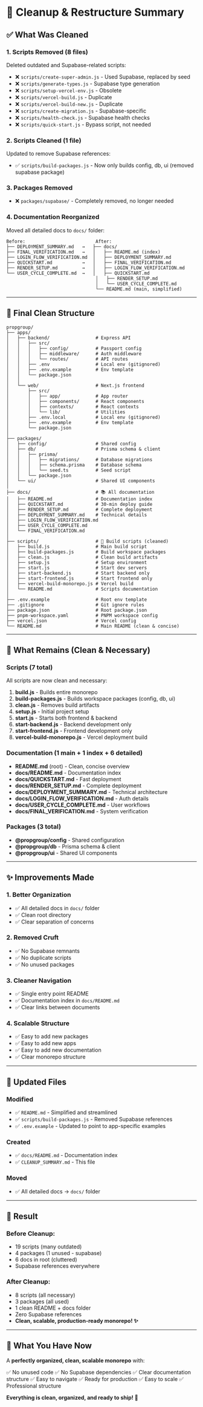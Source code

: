 # 🧹 Cleanup & Restructure Summary

## ✅ What Was Cleaned

### 1. Scripts Removed (8 files)
Deleted outdated and Supabase-related scripts:

- ❌ `scripts/create-super-admin.js` - Used Supabase, replaced by seed
- ❌ `scripts/generate-types.js` - Supabase type generation
- ❌ `scripts/setup-vercel-env.js` - Obsolete
- ❌ `scripts/vercel-build.js` - Duplicate
- ❌ `scripts/vercel-build-new.js` - Duplicate
- ❌ `scripts/create-migration.js` - Supabase-specific
- ❌ `scripts/health-check.js` - Supabase health checks
- ❌ `scripts/quick-start.js` - Bypass script, not needed

### 2. Scripts Cleaned (1 file)
Updated to remove Supabase references:

- ✅ `scripts/build-packages.js` - Now only builds config, db, ui (removed supabase package)

### 3. Packages Removed
- ❌ `packages/supabase/` - Completely removed, no longer needed

### 4. Documentation Reorganized
Moved all detailed docs to `docs/` folder:

```
Before:                          After:
├── DEPLOYMENT_SUMMARY.md   →   ├── docs/
├── FINAL_VERIFICATION.md   →   │   ├── README.md (index)
├── LOGIN_FLOW_VERIFICATION.md  │   ├── DEPLOYMENT_SUMMARY.md
├── QUICKSTART.md           →   │   ├── FINAL_VERIFICATION.md
├── RENDER_SETUP.md         →   │   ├── LOGIN_FLOW_VERIFICATION.md
└── USER_CYCLE_COMPLETE.md  →   │   ├── QUICKSTART.md
                                 │   ├── RENDER_SETUP.md
                                 │   └── USER_CYCLE_COMPLETE.md
                                 └── README.md (main, simplified)
```

---

## 📁 Final Clean Structure

```
propgroup/
├── apps/
│   ├── backend/                 # Express API
│   │   ├── src/
│   │   │   ├── config/          # Passport config
│   │   │   ├── middleware/      # Auth middleware
│   │   │   └── routes/          # API routes
│   │   ├── .env                 # Local env (gitignored)
│   │   ├── .env.example         # Env template
│   │   └── package.json
│   │
│   └── web/                     # Next.js frontend
│       ├── src/
│       │   ├── app/             # App router
│       │   ├── components/      # React components
│       │   ├── contexts/        # React contexts
│       │   └── lib/             # Utilities
│       ├── .env.local           # Local env (gitignored)
│       ├── .env.example         # Env template
│       └── package.json
│
├── packages/
│   ├── config/                  # Shared config
│   ├── db/                      # Prisma schema & client
│   │   ├── prisma/
│   │   │   ├── migrations/      # Database migrations
│   │   │   ├── schema.prisma    # Database schema
│   │   │   └── seed.ts          # Seed script
│   │   └── package.json
│   └── ui/                      # Shared UI components
│
├── docs/                        # 📚 All documentation
│   ├── README.md                # Documentation index
│   ├── QUICKSTART.md            # 30-min deploy guide
│   ├── RENDER_SETUP.md          # Complete deployment
│   ├── DEPLOYMENT_SUMMARY.md    # Technical details
│   ├── LOGIN_FLOW_VERIFICATION.md
│   ├── USER_CYCLE_COMPLETE.md
│   └── FINAL_VERIFICATION.md
│
├── scripts/                     # 🔧 Build scripts (cleaned)
│   ├── build.js                 # Main build script
│   ├── build-packages.js        # Build workspace packages
│   ├── clean.js                 # Clean build artifacts
│   ├── setup.js                 # Setup environment
│   ├── start.js                 # Start dev servers
│   ├── start-backend.js         # Start backend only
│   ├── start-frontend.js        # Start frontend only
│   ├── vercel-build-monorepo.js # Vercel build
│   └── README.md                # Scripts documentation
│
├── .env.example                 # Root env template
├── .gitignore                   # Git ignore rules
├── package.json                 # Root package.json
├── pnpm-workspace.yaml          # PNPM workspace config
├── vercel.json                  # Vercel config
└── README.md                    # Main README (clean & concise)
```

---

## 🎯 What Remains (Clean & Necessary)

### Scripts (7 total)
All scripts are now clean and necessary:

1. **build.js** - Builds entire monorepo
2. **build-packages.js** - Builds workspace packages (config, db, ui)
3. **clean.js** - Removes build artifacts
4. **setup.js** - Initial project setup
5. **start.js** - Starts both frontend & backend
6. **start-backend.js** - Backend development only
7. **start-frontend.js** - Frontend development only
8. **vercel-build-monorepo.js** - Vercel deployment build

### Documentation (1 main + 1 index + 6 detailed)
- **README.md** (root) - Clean, concise overview
- **docs/README.md** - Documentation index
- **docs/QUICKSTART.md** - Fast deployment
- **docs/RENDER_SETUP.md** - Complete deployment
- **docs/DEPLOYMENT_SUMMARY.md** - Technical architecture
- **docs/LOGIN_FLOW_VERIFICATION.md** - Auth details
- **docs/USER_CYCLE_COMPLETE.md** - User workflows
- **docs/FINAL_VERIFICATION.md** - System verification

### Packages (3 total)
- **@propgroup/config** - Shared configuration
- **@propgroup/db** - Prisma schema & client
- **@propgroup/ui** - Shared UI components

---

## ✨ Improvements Made

### 1. Better Organization
- ✅ All detailed docs in `docs/` folder
- ✅ Clean root directory
- ✅ Clear separation of concerns

### 2. Removed Cruft
- ✅ No Supabase remnants
- ✅ No duplicate scripts
- ✅ No unused packages

### 3. Cleaner Navigation
- ✅ Single entry point README
- ✅ Documentation index in `docs/README.md`
- ✅ Clear links between documents

### 4. Scalable Structure
- ✅ Easy to add new packages
- ✅ Easy to add new apps
- ✅ Easy to add new documentation
- ✅ Clear monorepo structure

---

## 📝 Updated Files

### Modified
- ✅ `README.md` - Simplified and streamlined
- ✅ `scripts/build-packages.js` - Removed Supabase references
- ✅ `.env.example` - Updated to point to app-specific examples

### Created
- ✅ `docs/README.md` - Documentation index
- ✅ `CLEANUP_SUMMARY.md` - This file

### Moved
- ✅ All detailed docs → `docs/` folder

---

## 🎉 Result

### Before Cleanup:
- 19 scripts (many outdated)
- 4 packages (1 unused - supabase)
- 6 docs in root (cluttered)
- Supabase references everywhere

### After Cleanup:
- 8 scripts (all necessary)
- 3 packages (all used)
- 1 clean README + docs folder
- Zero Supabase references
- **Clean, scalable, production-ready monorepo! ✨**

---

## 🚀 What You Have Now

A **perfectly organized, clean, scalable monorepo** with:

✅ No unused code
✅ No Supabase dependencies
✅ Clear documentation structure
✅ Easy to navigate
✅ Ready for production
✅ Easy to scale
✅ Professional structure

**Everything is clean, organized, and ready to ship! 🎯**
